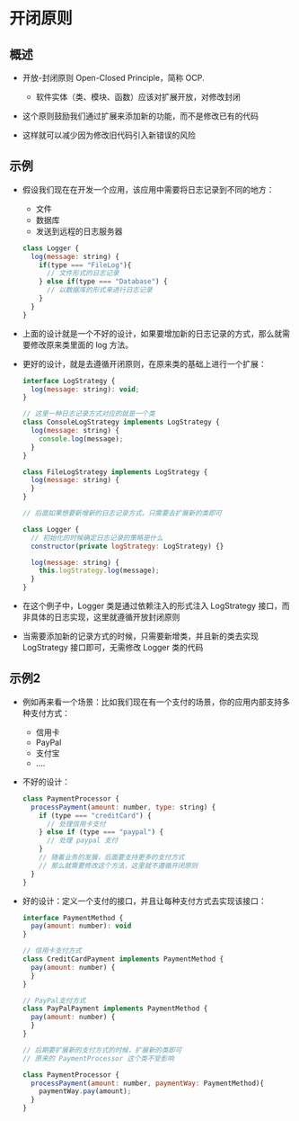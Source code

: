 # 开闭原则

## 概述

+ 开放-封闭原则 Open-Closed Principle，简称 OCP.

  + 软件实体（类、模块、函数）应该对扩展开放，对修改封闭

+ 这个原则鼓励我们通过扩展来添加新的功能，而不是修改已有的代码
+ 这样就可以减少因为修改旧代码引入新错误的风险

## 示例

+ 假设我们现在在开发一个应用，该应用中需要将日志记录到不同的地方：

  + 文件
  + 数据库
  + 发送到远程的日志服务器

  ```js
  class Logger {
    log(message: string) {
      if(type === "FileLog"){
        // 文件形式的日志记录
      } else if(type === "Database") {
        // 以数据库的形式来进行日志记录
      }
    }
  }
  ```

+ 上面的设计就是一个不好的设计，如果要增加新的日志记录的方式，那么就需要修改原来类里面的 log 方法。

+ 更好的设计，就是去遵循开闭原则，在原来类的基础上进行一个扩展：

  ```js
  interface LogStrategy {
    log(message: string): void;
  }

  // 这里一种日志记录方式对应的就是一个类
  class ConsoleLogStrategy implements LogStrategy {
    log(message: string) {
      console.log(message);
    }
  }

  class FileLogStrategy implements LogStrategy {
    log(message: string) {
    }
  }

  // 后面如果想要新增新的日志记录方式，只需要去扩展新的类即可

  class Logger {
    // 初始化的时候确定日志记录的策略是什么
    constructor(private logStrategy: LogStrategy) {}

    log(message: string) {
      this.logStrategy.log(message);
    }
  }
  ```

+ 在这个例子中，Logger 类是通过依赖注入的形式注入 LogStrategy 接口，而非具体的日志实现，这里就遵循开放封闭原则
+ 当需要添加新的记录方式的时候，只需要新增类，并且新的类去实现 LogStrategy 接口即可，无需修改 Logger 类的代码

## 示例2

+ 例如再来看一个场景：比如我们现在有一个支付的场景，你的应用内部支持多种支付方式：

  + 信用卡
  + PayPal
  + 支付宝
  + ....

+ 不好的设计：

  ```js
  class PaymentProcessor {
    processPayment(amount: number, type: string) {
      if (type === "creditCard") {
        // 处理信用卡支付
      } else if (type === "paypal") {
        // 处理 paypal 支付
      }
      // 随着业务的发展，后面要支持更多的支付方式
      // 那么就需要修改这个方法，这里就不遵循开闭原则
    }
  }
  ```

+ 好的设计：定义一个支付的接口，并且让每种支付方式去实现该接口：

  ```js
  interface PaymentMethod {
    pay(amount: number): void
  }

  // 信用卡支付方式
  class CreditCardPayment implements PaymentMethod {
    pay(amount: number) {
    }
  }

  // PayPal支付方式
  class PayPalPayment implements PaymentMethod {
    pay(amount: number) {
    }
  }

  // 后期要扩展新的支付方式的时候，扩展新的类即可
  // 原来的 PaymentProcessor 这个类不受影响

  class PaymentProcessor {
    processPayment(amount: number, paymentWay: PaymentMethod){
      paymentWay.pay(amount);
    }
  }
  ```
